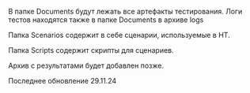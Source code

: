 В папке Documents будут лежать все артефакты тестирования.
Логи тестов находятся также в папке Documents в архиве logs

Папка Scenarios содержит в себе сценарии, используемые в НТ.

Папка Scripts содержит скрипты для сценариев.

Архив с результатами будет добавлен позже.

Последнее обновление 29.11.24